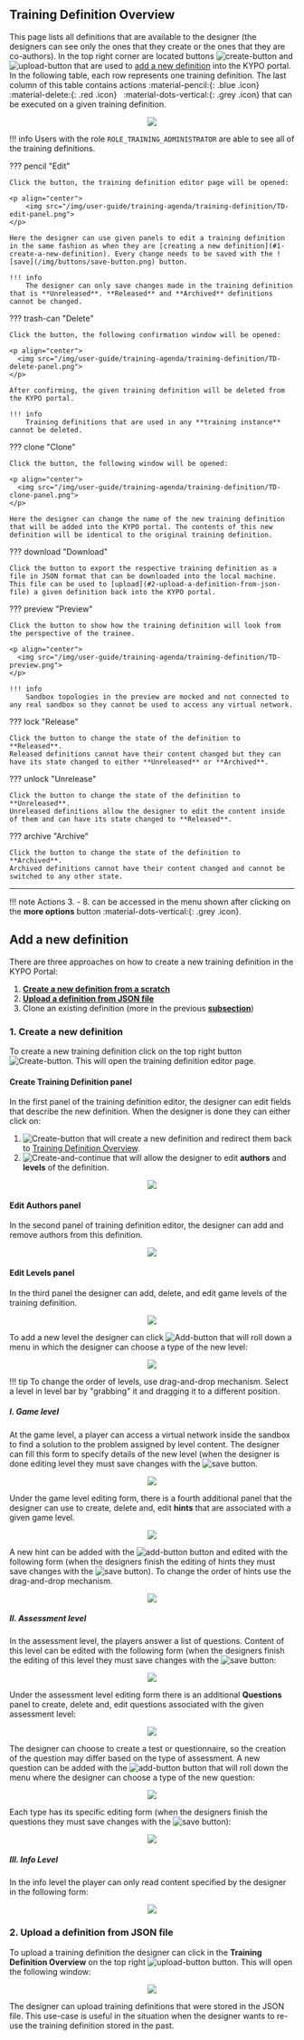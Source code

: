## Training Definition Overview
This page lists all definitions that are available to the designer (the designers can see only the ones that they create or the ones that they are co-authors). In the top right corner are located buttons ![create-button](/img/buttons/create-button.png) and ![upload-button](/img/buttons/upload-button.png) that are used to [add a new definition](#add-a-new-definition) into the KYPO portal. In the following table, each row represents one training definition. The last column of this table contains actions :material-pencil:{: .blue .icon} &nbsp; :material-delete:{: .red .icon} &nbsp; :material-dots-vertical:{: .grey .icon} that can be executed on a given training definition.

<p align="center">
  <img src="/img/user-guide/training-agenda/training-definition/TD-overview.png">
</p>

!!! info
    Users with the role `ROLE_TRAINING_ADMINISTRATOR` are able to see all of the training definitions.

??? pencil "Edit"
    
    Click the button, the training definition editor page will be opened:
    
    <p align="center">
        <img src="/img/user-guide/training-agenda/training-definition/TD-edit-panel.png">
    </p>
    
    Here the designer can use given panels to edit a training definition in the same fashion as when they are [creating a new definition](#1-create-a-new-definition). Every change needs to be saved with the ![save](/img/buttons/save-button.png) button. 
    
    !!! info
        The designer can only save changes made in the training definition that is **Unreleased**. **Released** and **Archived** definitions cannot be changed.
    
??? trash-can "Delete"
    
    Click the button, the following confirmation window will be opened: 
    
    <p align="center">
      <img src="/img/user-guide/training-agenda/training-definition/TD-delete-panel.png">
    </p>
    
    After confirming, the given training definition will be deleted from the KYPO portal.
    
    !!! info
        Training definitions that are used in any **training instance** cannot be deleted. 

??? clone "Clone"
    
    Click the button, the following window will be opened:
    
    <p align="center">
      <img src="/img/user-guide/training-agenda/training-definition/TD-clone-panel.png">
    </p>
    
    Here the designer can change the name of the new training definition that will be added into the KYPO portal. The contents of this new definition will be identical to the original training definition.
    
??? download "Download"
    
    Click the button to export the respective training definition as a file in JSON format that can be downloaded into the local machine. This file can be used to [upload](#2-upload-a-definition-from-json-file) a given definition back into the KYPO portal. 
    
??? preview "Preview"
   
    Click the button to show how the training definition will look from the perspective of the trainee.
    
    <p align="center">
      <img src="/img/user-guide/training-agenda/training-definition/TD-preview.png">
    </p>
    
    !!! info
        Sandbox topologies in the preview are mocked and not connected to any real sandbox so they cannot be used to access any virtual network.
    
??? lock "Release"
   
    Click the button to change the state of the definition to **Released**. 
    Released definitions cannot have their content changed but they can have its state changed to either **Unreleased** or **Archived**.

  
??? unlock "Unrelease"
    
    Click the button to change the state of the definition to **Unreleased**.
    Unreleased definitions allow the designer to edit the content inside of them and can have its state changed to **Released**.
    
??? archive "Archive"
    
    Click the button to change the state of the definition to **Archived**.
    Archived definitions cannot have their content changed and cannot be switched to any other state.

----------------------------------------------------

!!! note
    Actions 3. - 8. can be accessed in the menu shown after clicking on the **more options** button :material-dots-vertical:{: .grey .icon}. 

## Add a new definition
There are three approaches on how to create a new training definition in the KYPO Portal:

1.  [**Create a new definition from a scratch**](#1-create-a-new-definition) 
2.  [**Upload a definition from JSON file**](#2-upload-a-definition-from-json-file)
3.  Clone an existing definition (more in the previous [**subsection**](#training-definition-overview))

### 1. Create a new definition
To create a new training definition click on the top right button ![Create-button](/img/buttons/create-button.png). This will open the training definition editor page.

#### Create Training Definition panel
In the first panel of the training definition editor, the designer can edit fields that describe the new definition. When the designer is done they can either click on:
1.  ![Create-button](/img/buttons/create-button.png) that will create a new definition and redirect them back to [Training Definition Overview](#training-definition-overview).
2.  ![Create-and-continue](/img/buttons/create-and-continue-button.png) that will allow the designer to edit **authors** and **levels** of the definition.

<p align="center">
    <img src="/img/user-guide/training-agenda/training-definition/TD-create-panel.png">
</p>

#### Edit Authors panel
In the second panel of training definition editor, the designer can add and remove authors from this definition.

<p align="center">
  <img src="/img/user-guide/training-agenda/training-definition/TD-edit-authors.png">
</p>

#### Edit Levels panel
In the third panel the designer can add, delete, and edit game levels of the training definition.

<p align="center">
  <img src="/img/user-guide/training-agenda/training-definition/TD-edit-levels.png">
</p>

To add a new level the designer can click ![Add-button](/img/buttons/add-button.png) that will roll down a menu in which the designer can choose a type of the new level:

<p align="center">
  <img src="/img/user-guide/training-agenda/training-definition/TD-levels.png">
</p>

!!! tip
    To change the order of levels, use drag-and-drop mechanism. Select a level in level bar by "grabbing" it and dragging it to a different position.

##### I. Game level
At the game level, a player can access a virtual network inside the sandbox to find a solution to the problem assigned by level content. The designer can fill this form to specify details of the new level (when the designer is done editing level they must save changes with the ![save](/img/buttons/save-button.png) button.

<p align="center">
  <img src="/img/user-guide/training-agenda/training-definition/TD-GL-panel.png">
</p>

Under the game level editing form, there is a fourth additional panel that the designer can use to create, delete and, edit **hints** that are associated with a given game level.

<p align="center">
  <img src="/img/user-guide/training-agenda/training-definition/TD-hint-panel.png">
</p>

A new hint can be added with the ![add-button](/img/buttons/add-button.png) button and edited with the following form (when the designers finish the editing of hints they must save changes with the ![save](/img/buttons/save-button.png) button). To change the order of hints use the drag-and-drop mechanism. 

<p align="center">
  <img src="/img/user-guide/training-agenda/training-definition/TD-hint-edit.png">
</p>

##### II. Assessment level
In the assessment level, the players answer a list of questions. Content of this level can be edited with the following form (when the designers finish the editing of this level they must save changes with the ![save](/img/buttons/save-button.png) button:

<p align="center">
  <img src="/img/user-guide/training-agenda/training-definition/TD-AL-panel.png">
</p>

Under the assessment level editing form there is an additional **Questions** panel to create, delete and, edit questions associated with the given assessment level:   
 
<p align="center">
  <img src="/img/user-guide/training-agenda/training-definition/TD-questions-panel.png">
</p>

The designer can choose to create a test or questionnaire, so the creation of the question may differ based on the type of assessment. A new question can be added with the ![add-button](../../img/buttons/add-button.png) button that will roll down the menu where the designer can choose a type of the new question:

<p align="center">
  <img src="/img/user-guide/training-agenda/training-definition/TD-question.png">
</p>

Each type has its specific editing form (when the designers finish the questions they must save changes with the ![save](/img/buttons/save-button.png) button):

<p align="center">
  <img src="/img/user-guide/training-agenda/training-definition/TD-questions-edit.png">
</p>

##### III. Info Level
In the info level the player can only read content specified by the designer in the following form:

<p align="center">
  <img src="/img/user-guide/training-agenda/training-definition/TD-IL-panel.png">
</p>


### 2. Upload a definition from JSON file
To upload a training definition the designer can click in the **Training Definition Overview** on the top right ![upload-button](/img/buttons/upload-button.png) button. This will open the following window:

<p align="center">
  <img src="/img/user-guide/training-agenda/training-definition/TD-upload-panel.png">
</p>


The designer can upload training definitions that were stored in the JSON file. This use-case is useful in the situation when the designer wants to re-use the training definition stored in the past.

